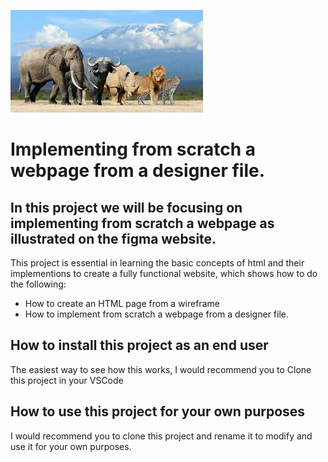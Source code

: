 ![A README PHOTOOO](kenyanWildlife.jfif)

# Implementing from scratch a webpage from a designer file.

## In this project we will be focusing on implementing from scratch a webpage as illustrated on the figma website.

This project is essential in learning the basic concepts of html and their implementions to create a fully functional website, which shows how to do the following:

* How to create an HTML page from a wireframe
* How to implement from scratch a webpage from a designer file.


## How to install this project as an end user

The easiest way to see how this works, I would recommend you to Clone this project in your VSCode

## How to use this project for your own purposes

I would recommend you to clone this project and rename it to modify and use it for your own purposes.


